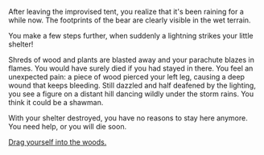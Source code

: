 After leaving the improvised tent, you realize that it's been raining for a while
 now. The footprints of the bear are clearly visible in the wet terrain.


You make a few steps further, when suddenly a lightning strikes your little shelter!

Shreds of wood and plants are blasted away and your parachute blazes in flames. 
You would have surely died if you had stayed in there.
You feel an unexpected pain: a piece of wood pierced your left leg, causing a deep wound that keeps bleeding.
Still dazzled and half deafened by the lighting, 
you see a figure on a distant hill dancing wildly under the storm rains. 
You think it could be a shawman.


With your shelter destroyed, you have no reasons to stay here anymore. 
You need help, or you will die soon.


[Drag yourself into the woods.](../../../fire/woods/woods.md)